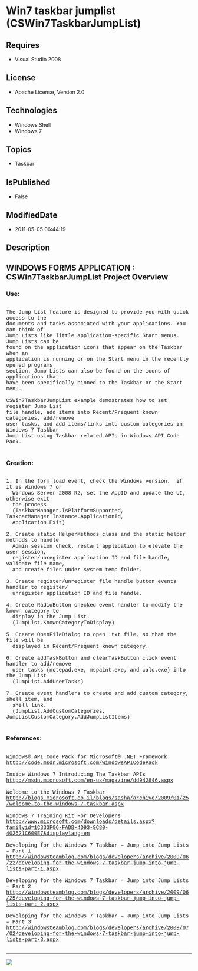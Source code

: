 # Win7 taskbar jumplist (CSWin7TaskbarJumpList)
## Requires
* Visual Studio 2008
## License
* Apache License, Version 2.0
## Technologies
* Windows Shell
* Windows 7
## Topics
* Taskbar
## IsPublished
* False
## ModifiedDate
* 2011-05-05 06:44:19
## Description

<p style="font-family:Courier New"></p>
<h2>WINDOWS FORMS APPLICATION : CSWin7TaskbarJumpList Project Overview</h2>
<p style="font-family:Courier New"></p>
<h3>Use:</h3>
<p style="font-family:Courier New"><br>
The Jump List feature is designed to provide you with quick access to the <br>
documents and tasks associated with your applications. You can think of <br>
Jump Lists like little application-specific Start menus. Jump Lists can be <br>
found on the application icons that appear on the Taskbar when an <br>
application is running or on the Start menu in the recently opened programs<br>
section. Jump Lists can also be found on the icons of applications that <br>
have been specifically pinned to the Taskbar or the Start menu.<br>
<br>
CSWin7TaskbarJumpList example demostrates how to set register Jump List<br>
file handle, add items into Recent/Frequent known categories, add/remove<br>
user tasks, and add items/links into custom categories in Windows 7 Taskbar<br>
Jump List using Taskbar related APIs in Windows API Code Pack. &nbsp;<br>
<br>
</p>
<h3>Creation:</h3>
<p style="font-family:Courier New"><br>
1. In the form load event, check the Windows version. &nbsp;if it is Windows 7 or
<br>
&nbsp; Windows Server 2008 R2, set the AppID and update the UI, otherwise exit <br>
&nbsp; the process.<br>
&nbsp; (TaskbarManager.IsPlatformSupported, TaskbarManager.Instance.ApplicationId,<br>
&nbsp; Application.Exit)<br>
<br>
2. Create static HelperMethods class and the static helper methods to handle<br>
&nbsp; Admin session check, restart application to elevate the user session, <br>
&nbsp; register/unregister application ID and file handle, validate file name, <br>
&nbsp; and create files under system temp folder.<br>
&nbsp; <br>
3. Create register/unregister file handle button events handler to register/<br>
&nbsp; unregister application ID and file handle.<br>
&nbsp; <br>
4. Create RadioButton checked event handler to modify the known category to <br>
&nbsp; display in the Jump List.<br>
&nbsp; (JumpList.KnownCategoryToDisplay) <br>
&nbsp; <br>
5. Create OpenFileDialog to open .txt file, so that the file will be<br>
&nbsp; displayed in Recent/Frequent known category.<br>
&nbsp; <br>
6. Create addTaskButton and clearTaskButton click event handler to add/remove <br>
&nbsp; user tasks (notepad.exe, mspaint.exe, and calc.exe) into the Jump List.<br>
&nbsp; (JumpList.AddUserTasks)<br>
&nbsp; <br>
7. Create event handlers to create and add custom category, shell item, and <br>
&nbsp; shell link. <br>
&nbsp; (JumpList.AddCustomCategories, JumpListCustomCategory.AddJumpListItems)<br>
<br>
</p>
<h3>References:</h3>
<p style="font-family:Courier New"><br>
Windows® API Code Pack for Microsoft® .NET Framework<br>
<a target="_blank" href="http://code.msdn.microsoft.com/WindowsAPICodePack">http://code.msdn.microsoft.com/WindowsAPICodePack</a><br>
<br>
Inside Windows 7 Introducing The Taskbar APIs<br>
<a target="_blank" href="http://msdn.microsoft.com/en-us/magazine/dd942846.aspx">http://msdn.microsoft.com/en-us/magazine/dd942846.aspx</a><br>
<br>
Welcome to the Windows 7 Taskbar<br>
<a target="_blank" href="http://blogs.microsoft.co.il/blogs/sasha/archive/2009/01/25/welcome-to-the-windows-7-taskbar.aspx">http://blogs.microsoft.co.il/blogs/sasha/archive/2009/01/25/welcome-to-the-windows-7-taskbar.aspx</a><br>
<br>
Windows 7 Training Kit For Developers<br>
<a target="_blank" href="http://www.microsoft.com/downloads/details.aspx?familyid=1C333F06-FADB-4D93-9C80-402621C600E7&displaylang=en">http://www.microsoft.com/downloads/details.aspx?familyid=1C333F06-FADB-4D93-9C80-402621C600E7&displaylang=en</a><br>
<br>
Developing for the Windows 7 Taskbar – Jump into Jump Lists – Part 1<br>
<a target="_blank" href="http://windowsteamblog.com/blogs/developers/archive/2009/06/22/developing-for-the-windows-7-taskbar-jump-into-jump-lists-part-1.aspx">http://windowsteamblog.com/blogs/developers/archive/2009/06/22/developing-for-the-windows-7-taskbar-jump-into-jump-lists-part-1.aspx</a><br>
<br>
Developing for the Windows 7 Taskbar – Jump into Jump Lists – Part 2<br>
<a target="_blank" href="http://windowsteamblog.com/blogs/developers/archive/2009/06/25/developing-for-the-windows-7-taskbar-jump-into-jump-lists-part-2.aspx">http://windowsteamblog.com/blogs/developers/archive/2009/06/25/developing-for-the-windows-7-taskbar-jump-into-jump-lists-part-2.aspx</a><br>
<br>
Developing for the Windows 7 Taskbar – Jump into Jump Lists – Part 3<br>
<a target="_blank" href="http://windowsteamblog.com/blogs/developers/archive/2009/07/02/developing-for-the-windows-7-taskbar-jump-into-jump-lists-part-3.aspx">http://windowsteamblog.com/blogs/developers/archive/2009/07/02/developing-for-the-windows-7-taskbar-jump-into-jump-lists-part-3.aspx</a><br>
<br>
</p>
<hr>
<div><a href="http://go.microsoft.com/?linkid=9759640" style="margin-top:3px"><img src="http://bit.ly/onecodelogo">
</a></div>
